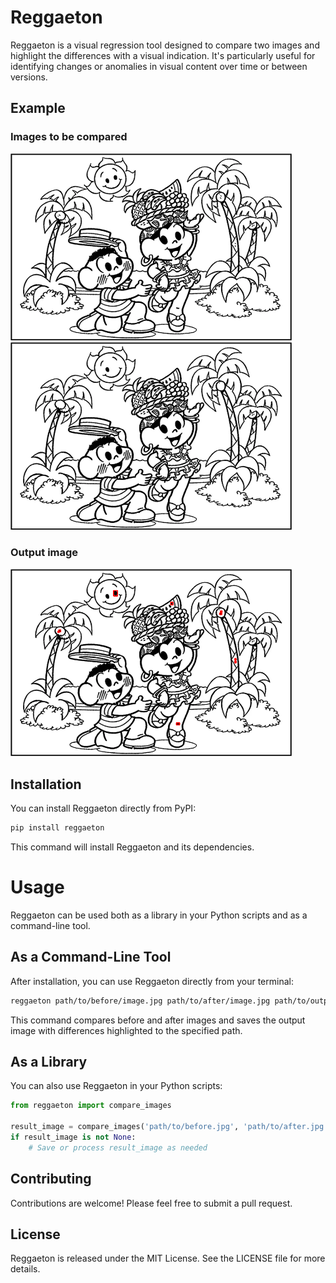 # Reggaeton

Reggaeton is a visual regression tool designed to compare two images and highlight the differences with a visual indication. It's particularly useful for identifying changes or anomalies in visual content over time or between versions.

## Example
### Images to be compared

<img src="https://raw.githubusercontent.com/jersobh/reggaeton/master/original.png" alt="Original image" width="450" />
<br />
<img src="https://raw.githubusercontent.com/jersobh/reggaeton/master/modified.png" alt="Modified image" width="450" />

### Output image

<img src="https://raw.githubusercontent.com/jersobh/reggaeton/master/output.png" alt="Output image" width="450" />

## Installation

You can install Reggaeton directly from PyPI:

```bash
pip install reggaeton
```

This command will install Reggaeton and its dependencies.

# Usage
Reggaeton can be used both as a library in your Python scripts and as a command-line tool.

## As a Command-Line Tool
After installation, you can use Reggaeton directly from your terminal:

```bash
reggaeton path/to/before/image.jpg path/to/after/image.jpg path/to/output/image.jpg
```
This command compares before and after images and saves the output image with differences highlighted to the specified path.

## As a Library
You can also use Reggaeton in your Python scripts:

```python
from reggaeton import compare_images

result_image = compare_images('path/to/before.jpg', 'path/to/after.jpg')
if result_image is not None:
    # Save or process result_image as needed
```

## Contributing
Contributions are welcome! Please feel free to submit a pull request.

## License
Reggaeton is released under the MIT License. See the LICENSE file for more details.